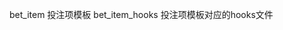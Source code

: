 <!--
 * @Author: Sword
 * @Date: 2021-08-28 14:20:59
 * @Description: 最小投注项 
-->
bet_item 投注项模板
bet_item_hooks 投注项模板对应的hooks文件
